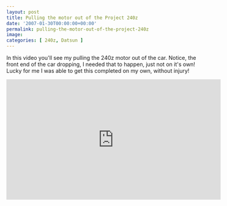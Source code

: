 ```yaml
---
layout: post
title: Pulling the motor out of the Project 240z
date: '2007-01-30T00:00:00+00:00'
permalink: pulling-the-motor-out-of-the-project-240z
image: 
categories: [ 240z, Datsun ]
---
```

In this video you'll see my pulling the 240z motor out of the car. Notice, the front end of the car dropping, I needed that to happen, just not on it's own! Lucky for me I was able to get this completed on my own, without injury!

<iframe width="560" height="315" src="https://www.youtube.com/embed/KKmMYhwZrMU?si=2DMrmXAuV6bGOORM" title="YouTube video player" frameborder="0" allow="accelerometer; autoplay; clipboard-write; encrypted-media; gyroscope; picture-in-picture; web-share" allowfullscreen></iframe>

